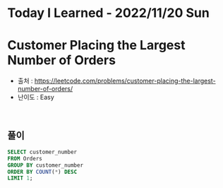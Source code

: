 # Today I Learned - 2022/11/20 Sun

# Customer Placing the Largest Number of Orders
- 출처 : https://leetcode.com/problems/customer-placing-the-largest-number-of-orders/
- 난이도 : Easy
<br>

## 풀이
```sql
SELECT customer_number
FROM Orders
GROUP BY customer_number
ORDER BY COUNT(*) DESC
LIMIT 1;
```
